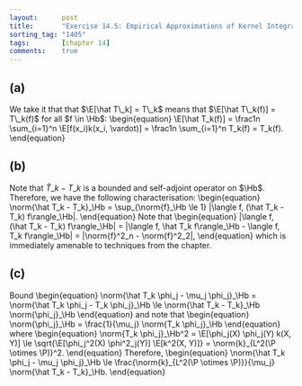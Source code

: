 ```yaml
---
layout:      post
title:       "Exercise 14.5: Empirical Approximations of Kernel Integral Operators"
sorting_tag: "1405"
tags:        [chapter 14]
comments:    true
---
```


## (a)
We take it that that $\E[\hat T\_k] = T\_k$ means that $\E[\hat T\_k(f)] = T\_k(f)$ for all $f \in \Hb$:
\begin{equation}
    \E[\hat T\_k(f)]
    = \frac1n \sum\_{i=1}^n \E[f(x\_i)k(x\_i, \vardot)]
    = \frac1n \sum\_{i=1}^n T\_k(f)
    = T\_k(f).
\end{equation}

## (b)
Note that $\hat T\_k - T\_k$ is a bounded and self-adjoint operator on $\Hb$.
Therefore, we have the following characterisation:
\begin{equation}
    \norm{\hat T\_k - T\_k}\_\Hb
    = \sup\_{\norm{f}\_\Hb \le 1} |\langle f, (\hat T\_k - T\_k) f\rangle\_\Hb|.
\end{equation}
Note that
\begin{equation}
    |\langle f, (\hat T\_k - T\_k) f\rangle\_\Hb|
    = |\langle f, \hat T\_k f\rangle\_\Hb - \langle f, T\_k f\rangle\_\Hb|
    = |\norm{f}^2\_n - \norm{f}^2\_2|,
\end{equation}
which is immediately amenable to techniques from the chapter.

## (c)
Bound
\begin{equation}
    \norm{\hat T\_k \phi\_j - \mu\_j \phi\_j}\_\Hb
    = \norm{\hat T\_k \phi\_j - T\_k \phi\_j}\_\Hb
    \le \norm{\hat T\_k - T\_k}\_\Hb \norm{\phi\_j}\_\Hb
\end{equation}
and note that
\begin{equation}
    \norm{\phi\_j}\_\Hb
    = \frac{1}{\mu\_j} \norm{T\_k \phi\_j}\_\Hb
\end{equation}
where
\begin{equation}
    \norm{T\_k \phi\_j}\_\Hb^2
    = \E[\phi\_j(X) \phi\_j(Y) k(X, Y)]
    \le \sqrt{\E[\phi\_j^2(X) \phi^2\_j(Y)] \E[k^2(X, Y)]}
    = \norm{k}\_{L^2(\P \otimes \P)}^2.
\end{equation}
Therefore,
\begin{equation}
    \norm{\hat T\_k \phi\_j - \mu\_j \phi\_j}\_\Hb
    \le \frac{\norm{k}\_{L^2(\P \otimes \P)}}{\mu\_j} \norm{\hat T\_k - T\_k}\_\Hb.
\end{equation}